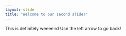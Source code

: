 ```yaml
---
layout: slide
title: "Welcome to our second slide!"
---
```

This is definitely weeeeird
Use the left arrow to go back!
